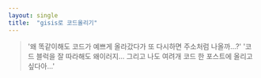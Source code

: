 ```yaml
---
layout: single
title:  "gisis로 코드올리기"
---
```


> '왜 똑같이해도 코드가 예쁘게 올라갔다가 또 다시하면 주소처럼 나올까...?'
> '코드 블럭을 잘 따라해도 왜이러지... 그리고 나도 여려개 코드 한 포스트에 올리고 싶다아...'
